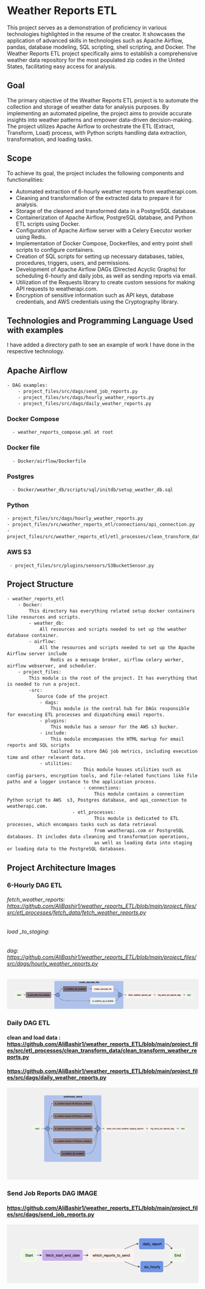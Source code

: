 # Weather Reports ETL

This project serves as a demonstration of proficiency in various technologies highlighted in the resume of the creator. It showcases the application of advanced skills in technologies such as Apache Airflow, pandas, database modeling, SQL scripting, shell scripting, and Docker. The Weather Reports ETL project specifically aims to establish a comprehensive weather data repository for the most populated zip codes in the United States, facilitating easy access for analysis.

## Goal

The primary objective of the Weather Reports ETL project is to automate the collection and storage of weather data for analysis purposes. By implementing an automated pipeline, the project aims to provide accurate insights into weather patterns and empower data-driven decision-making. The project utilizes Apache Airflow to orchestrate the ETL (Extract, Transform, Load) process, with Python scripts handling data extraction, transformation, and loading tasks.

## Scope

To achieve its goal, the project includes the following components and functionalities:

- Automated extraction of 6-hourly weather reports  from weatherapi.com.
- Cleaning and transformation of the extracted data to prepare it for analysis.
- Storage of the cleaned and transformed data in a PostgreSQL database.
- Containerization of Apache Airflow, PostgreSQL database, and Python ETL scripts using Docker.
- Configuration of Apache Airflow server with a Celery Executor worker using Redis.
- Implementation of Docker Compose, Dockerfiles, and entry point shell scripts to configure containers.
- Creation of SQL scripts for setting up necessary databases, tables, procedures, triggers, users, and permissions.
- Development of Apache Airflow DAGs (Directed Acyclic Graphs) for scheduling 6-hourly and daily jobs, as well as sending reports via email.
- Utilization of the Requests library to create custom sessions for making API requests to weatherapi.com.
- Encryption of sensitive information such as API keys, database credentials, and AWS credentials using the Cryptography library.

## Technologies and Programming Language Used with examples
I have added a directory path to see an example of work I have done in the respective technology.

## Apache Airflow
	- DAG examples:
  		- project_files/src/dags/send_job_reports.py
  		- project_files/src/dags/hourly_weather_reports.py
  		- project_files/src/dags/daily_weather_reports.py

	
### Docker Compose
      - weather_reports_compose.yml at root 
### Docker file
	  - Docker/airflow/Dockerfile
### Postgres 
	  - Docker/weather_db/scripts/sql/initdb/setup_weather_db.sql
### Python
	- project_files/src/dags/hourly_weather_reports.py
	- project_files/src/weather_reports_etl/connections/api_connection.py
	- project_files/src/weather_reports_etl/etl_processes/clean_transform_data/clean_transform_weather_reports.py
	
		
### AWS S3
	 - project_files/src/plugins/sensors/S3BucketSensor.py

## Project Structure

	- weather_reports_etl
		- Docker: 
  			This directory has everything related setup docker containers like resources and scripts.
			- weather_db: 
   				All resources and scripts needed to set up the weather database container.			
			- airflow: 
   				All the resources and scripts needed to set up the Apache Airflow server include 
       				Redis as a message broker, airflow celery worker, airflow webserver, and scheduler.
		- project_files: 
  			This module is the root of the project. It has everything that is needed to run a project.
			-src: 
   			   Source Code of the project
				- dags: 
				    This module is the central hub for DAGs responsible for executing ETL processes and dispatching email reports.
				- plugins: 
				    This module has a sensor for the AWS s3 bucker. 
				- include: 
				    This module encompasses the HTML markup for email reports and SQL scripts 
				    tailored to store DAG job metrics, including execution time and other relevant data.		
				- utilities:
                                This module houses utilities such as config parsers, encryption tools, and file-related functions like file   paths and a logger instance to the application process.
                                - connections:
                                    This module contains a connection Python script to AWS  s3, Postgres database, and api_connection to weatherapi.com.
                            - etl_processes: 
                                    This module is dedicated to ETL processes, which encompass tasks such as data retrieval
                                    from weatherapi.com or PostgreSQL databases. It includes data cleaning and transformation operations, 
                                    as well as loading data into staging or loading data to the PostgreSQL databases.
              
## Project Architecture Images
### 6-Hourly DAG ETL
###### fetch_weather_reports:  https://github.com/AliBashir1/weather_reports_ETL/blob/main/project_files/src/etl_processes/fetch_data/fetch_weather_reports.py
###### load _to_staging: 
###### dag:  https://github.com/AliBashir1/weather_reports_ETL/blob/main/project_files/src/dags/hourly_weather_reports.py

![6-hour-dag](https://github.com/AliBashir1/weather_reports_ETL/blob/main/assets/img/6-hourly-dag-image.png)
### Daily DAG ETL 
####  clean and load data :  https://github.com/AliBashir1/weather_reports_ETL/blob/main/project_files/src/etl_processes/clean_transform_data/clean_transform_weather_reports.py
#### https://github.com/AliBashir1/weather_reports_ETL/blob/main/project_files/src/dags/daily_weather_reports.py
![daily-dag](https://github.com/AliBashir1/weather_reports_ETL/blob/main/assets/img/daily-dag-image.png)
### Send Job Reports DAG IMAGE
#### https://github.com/AliBashir1/weather_reports_ETL/blob/main/project_files/src/dags/send_job_reports.py
![send-job-reports-dag](https://github.com/AliBashir1/weather_reports_ETL/blob/main/assets/img/send-job-reports-dag-image.png)


		

